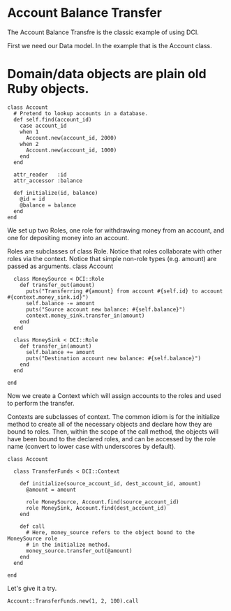 # Account Balance Transfer

The Account Balance Transfre is the classic example of using DCI.

First we need our Data model. In the example that is the Account class.

# Domain/data objects are plain old Ruby objects.
    class Account
      # Pretend to lookup accounts in a database.
      def self.find(account_id)
        case account_id
        when 1
          Account.new(account_id, 2000)
        when 2
          Account.new(account_id, 1000)
        end
      end

      attr_reader   :id
      attr_accessor :balance

      def initialize(id, balance)
        @id = id
        @balance = balance
      end
    end


We set up two Roles, one role for withdrawing money from an account,
and one for depositing money into an account.

Roles are subclasses of class Role.
Notice that roles collaborate with other roles via the context.
Notice that simple non-role types (e.g. amount) are passed as arguments.
    class Account

      class MoneySource < DCI::Role
        def transfer_out(amount)
          puts("Transferring #{amount} from account #{self.id} to account #{context.money_sink.id}")
          self.balance -= amount
          puts("Source account new balance: #{self.balance}")
          context.money_sink.transfer_in(amount)
        end
      end

      class MoneySink < DCI::Role
        def transfer_in(amount)
          self.balance += amount
          puts("Destination account new balance: #{self.balance}")
        end
      end

    end

Now we create a Context which will assign accounts to the roles
and used to perform the transfer.

Contexts are subclasses of context.
The common idiom is for the initialize method to create all of the
necessary objects and declare how they are bound to roles.
Then, within the scope of the call method, the objects will have been
bound to the declared roles, and can be accessed by the role name
(convert to lower case with underscores by default).

    class Account

      class TransferFunds < DCI::Context

        def initialize(source_account_id, dest_account_id, amount)
          @amount = amount

          role MoneySource, Account.find(source_account_id)
          role MoneySink, Account.find(dest_account_id)
        end

        def call
          # Here, money_source refers to the object bound to the MoneySource role
          # in the initialize method.
          money_source.transfer_out(@amount)
        end
      end

    end

Let's give it a try.

    Account::TransferFunds.new(1, 2, 100).call

